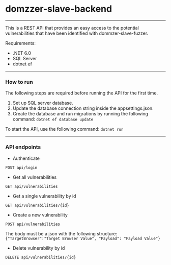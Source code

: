 
# domzzer-slave-backend

---

This is a REST API that provides an easy access to the potential vulnerabilities that have been identified with dommzer-slave-fuzzer.

Requirements:
* .NET 6.0
* SQL Server
* dotnet ef
---

### How to run

The following steps are required before running the API for the first time.
1. Set up SQL server database.
2. Update the database connection string inside the appsettings.json.
3. Create the database and run migrations by running the following command: ``` dotnet ef database update ```

To start the API, use the following command: ``` dotnet run ```

---

### API endpoints

* Authenticate
```
POST api/login
```

* Get all vulnerabilities
```
GET api/vulnerabilities
```

* Get a single vulnerability by id
```
GET api/vulnerabilities/{id}
```

* Create a new vulnerability
```
POST api/vulnerabilities
```

The body must be a json with the following structure: ``` {"TargetBrowser":"Target Browser Value", "Payload": "Payload Value"} ```

* Delete vulnerability by id
```
DELETE api/vulnerabilities/{id}
```
